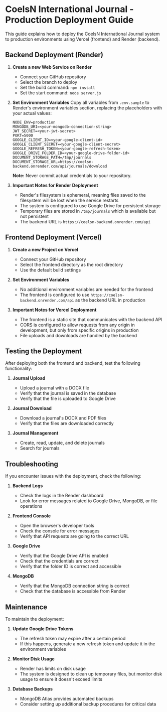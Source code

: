 # CoelsN International Journal - Production Deployment Guide

This guide explains how to deploy the CoelsN International Journal system to production environments using Vercel (frontend) and Render (backend).

## Backend Deployment (Render)

1. **Create a new Web Service on Render**
   - Connect your GitHub repository
   - Select the branch to deploy
   - Set the build command: `npm install`
   - Set the start command: `node server.js`

2. **Set Environment Variables**
   Copy all variables from `.env.sample` to Render's environment variables section, replacing the placeholders with your actual values:

   ```
   NODE_ENV=production
   MONGODB_URI=<your-mongodb-connection-string>
   JWT_SECRET=<your-jwt-secret>
   PORT=5000
   GOOGLE_CLIENT_ID=<your-google-client-id>
   GOOGLE_CLIENT_SECRET=<your-google-client-secret>
   GOOGLE_REFRESH_TOKEN=<your-google-refresh-token>
   GOOGLE_DRIVE_FOLDER_ID=<your-google-drive-folder-id>
   DOCUMENT_STORAGE_PATH=/tmp/journals
   DOCUMENT_STORAGE_URL=https://coelsn-backend.onrender.com/api/journals/download
   ```

   **Note:** Never commit actual credentials to your repository.

3. **Important Notes for Render Deployment**
   - Render's filesystem is ephemeral, meaning files saved to the filesystem will be lost when the service restarts
   - The system is configured to use Google Drive for persistent storage
   - Temporary files are stored in `/tmp/journals` which is available but not persistent
   - The backend URL is `https://coelsn-backend.onrender.com/api`

## Frontend Deployment (Vercel)

1. **Create a new Project on Vercel**
   - Connect your GitHub repository
   - Select the frontend directory as the root directory
   - Use the default build settings

2. **Set Environment Variables**
   - No additional environment variables are needed for the frontend
   - The frontend is configured to use `https://coelsn-backend.onrender.com/api` as the backend URL in production

3. **Important Notes for Vercel Deployment**
   - The frontend is a static site that communicates with the backend API
   - CORS is configured to allow requests from any origin in development, but only from specific origins in production
   - File uploads and downloads are handled by the backend

## Testing the Deployment

After deploying both the frontend and backend, test the following functionality:

1. **Journal Upload**
   - Upload a journal with a DOCX file
   - Verify that the journal is saved in the database
   - Verify that the file is uploaded to Google Drive

2. **Journal Download**
   - Download a journal's DOCX and PDF files
   - Verify that the files are downloaded correctly

3. **Journal Management**
   - Create, read, update, and delete journals
   - Search for journals

## Troubleshooting

If you encounter issues with the deployment, check the following:

1. **Backend Logs**
   - Check the logs in the Render dashboard
   - Look for error messages related to Google Drive, MongoDB, or file operations

2. **Frontend Console**
   - Open the browser's developer tools
   - Check the console for error messages
   - Verify that API requests are going to the correct URL

3. **Google Drive**
   - Verify that the Google Drive API is enabled
   - Check that the credentials are correct
   - Verify that the folder ID is correct and accessible

4. **MongoDB**
   - Verify that the MongoDB connection string is correct
   - Check that the database is accessible from Render

## Maintenance

To maintain the deployment:

1. **Update Google Drive Tokens**
   - The refresh token may expire after a certain period
   - If this happens, generate a new refresh token and update it in the environment variables

2. **Monitor Disk Usage**
   - Render has limits on disk usage
   - The system is designed to clean up temporary files, but monitor disk usage to ensure it doesn't exceed limits

3. **Database Backups**
   - MongoDB Atlas provides automated backups
   - Consider setting up additional backup procedures for critical data
